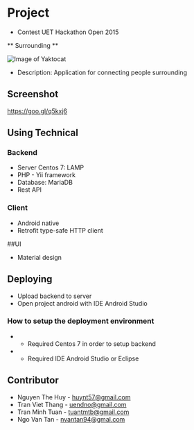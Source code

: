 # Project
* Contest UET Hackathon Open 2015

** Surrounding **

![Image of Yaktocat](http://i.imgur.com/oM2yRFy.png)

* Description: Application for connecting people surrounding

## Screenshot
https://goo.gl/q5kxj6


## Using Technical
### Backend
* Server Centos 7: LAMP
* PHP - Yii framework
* Database: MariaDB
* Rest API

### Client
* Android native
* Retrofit type-safe HTTP client

##UI
* Material design
## Deploying
* Upload backend to server
* Open project android with IDE Android Studio

### How to setup the deployment environment
* - Required Centos 7 in order to setup backend
* - Required IDE Android Studio or Eclipse

## Contributor
* Nguyen The Huy - huynt57@gmail.com
* Tran Viet Thang - uendno@gmail.com
* Tran Minh Tuan - tuantmtb@gmail.com
* Ngo Van Tan - nvantan94@gmal.com
